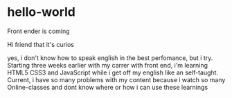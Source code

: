 # hello-world
Front ender is coming

Hi friend that it's curios

yes, i don't know how to speak english in the best perfomance, but i try. Starting three weeks earlier with my carrer with front end, i'm learning HTML5 CSS3 and JavaScript while i get off my english like an self-taught. Current, i have so many problems with my content because i watch so many Online-classes and dont know where or how i can use these learnings
